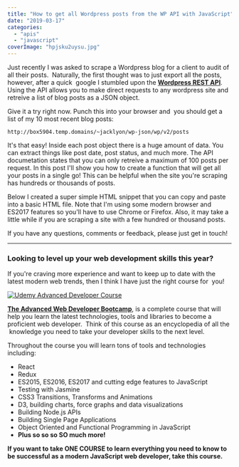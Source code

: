 ```yaml
---
title: "How to get all Wordpress posts from the WP API with JavaScript"
date: "2019-03-17"
categories:
  - "apis"
  - "javascript"
coverImage: "hpjsku2uysu.jpg"
---
```


Just recently I was asked to scrape a Wordpress blog for a client to audit of all their posts.  Naturally, the first thought was to just export all the posts, however, after a quick  google I stumbled upon the **[Wordpress REST API](https://developer.wordpress.org/rest-api/reference/)**. Using the API allows you to make direct requests to any wordpress site and retreive a list of blog posts as a JSON object.

Give it a try right now. Punch this into your browser and  you should get a list of my 10 most recent blog posts:

```
http://box5904.temp.domains/~jacklyon/wp-json/wp/v2/posts
```

It's that easy! Inside each post object there is a huge amount of data. You can extract things like post date, post status, and much more. The API documetation states that you can only retreive a maximum of 100 posts per request. In this post I'll show you how to create a function that will get all your posts in a single go! This can be helpful when the site you're scraping has hundreds or thousands of posts.

Below I created a super simple HTML snippet that you can copy and paste into a basic HTML file. Note that I'm using some modern browser and ES2017 features so you'll have to use Chrome or Firefox. Also, it may take a little while if you are scraping a site with a few hundred or thousand posts.

<script src="https://gist.github.com/JackEdwardLyons/edf805de3dd91d14a7a0da8b605a35f4.js"></script>

If you have any questions, comments or feedback, please just get in touch!

---

### Looking to level up your web development skills this year?

If you're craving more experience and want to keep up to date with the latest modern web trends, then I think I have just the right course for  you!

[![Udemy Advanced Developer Course](images/1218586_9f86.jpg)](https://bit.ly/2HAde42)

[**The Advanced Web Developer Bootcamp**](https://bit.ly/2HAde42), is a complete course that will help you learn the latest technologies, tools and libraries to become a proficient web developer.  Think of this course as an encyclopedia of all the  knowledge you need to take your developer skills to the next level.

Throughout the course you will learn tons of tools and technologies including:

- React
- Redux
- ES2015, ES2016, ES2017 and cutting edge features to JavaScript
- Testing with Jasmine
- CSS3 Transitions, Transforms and Animations
- D3, building charts, force graphs and data visualizations
- Building Node.js APIs
- Building Single Page Applications
- Object Oriented and Functional Programming in JavaScript
- **Plus so so so SO much more!**

**If you want to take ONE COURSE to learn everything you need to know to be successful as a modern JavaScript web developer, take this course.**
